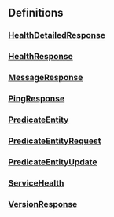 
<a name="definitions"></a>
## Definitions

<a name="ref-healthdetailedresponse"></a>
### [HealthDetailedResponse](definitions/HealthDetailedResponse.md#healthdetailedresponse)

<a name="ref-healthresponse"></a>
### [HealthResponse](definitions/HealthResponse.md#healthresponse)

<a name="ref-messageresponse"></a>
### [MessageResponse](definitions/MessageResponse.md#messageresponse)

<a name="ref-pingresponse"></a>
### [PingResponse](definitions/PingResponse.md#pingresponse)

<a name="ref-predicateentity"></a>
### [PredicateEntity](definitions/PredicateEntity.md#predicateentity)

<a name="ref-predicateentityrequest"></a>
### [PredicateEntityRequest](definitions/PredicateEntityRequest.md#predicateentityrequest)

<a name="ref-predicateentityupdate"></a>
### [PredicateEntityUpdate](definitions/PredicateEntityUpdate.md#predicateentityupdate)

<a name="ref-servicehealth"></a>
### [ServiceHealth](definitions/ServiceHealth.md#servicehealth)

<a name="ref-versionresponse"></a>
### [VersionResponse](definitions/VersionResponse.md#versionresponse)


